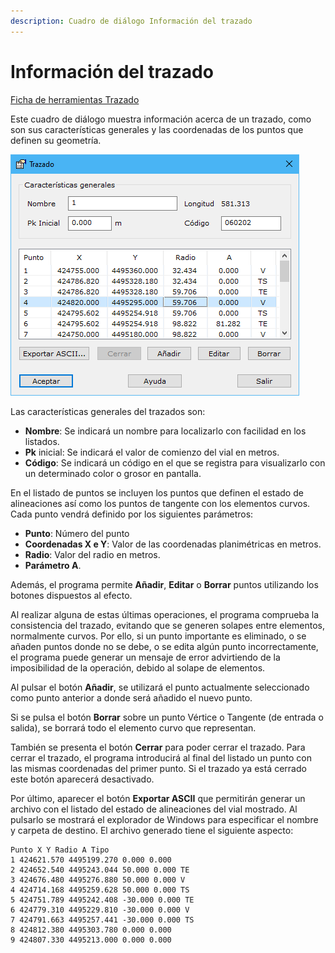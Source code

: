 ```yaml
---
description: Cuadro de diálogo Información del trazado
---
```


# Información del trazado

[Ficha de herramientas Trazado](/mdtopx/fichas-de-herramientas/ficha-de-herramientas-trazado.md)

Este cuadro de diálogo muestra información acerca de un trazado, como son sus características generales y las coordenadas de los puntos que definen su geometría.

![Cuadro de diálogo Información del trazado](../../../.gitbook/assets/image-105.png)

Las características generales del trazados son:

* **Nombre**: Se indicará un nombre para localizarlo con facilidad en los listados.
* **Pk** inicial: Se indicará el valor de comienzo del vial en metros.
* **Código**: Se indicará un código en el que se registra para visualizarlo con un determinado color o grosor en pantalla.

En el listado de puntos se incluyen los puntos que definen el estado de alineaciones así como los puntos de tangente con los elementos curvos. Cada punto vendrá definido por los siguientes parámetros:

* **Punto**: Número del punto
* **Coordenadas X e Y**: Valor de las coordenadas planimétricas en metros.
* **Radio**: Valor del radio en metros.
* **Parámetro A**.

Además, el programa permite **Añadir**, **Editar** o **Borrar** puntos utilizando los botones dispuestos al efecto.

Al realizar alguna de estas últimas operaciones, el programa comprueba la consistencia del trazado, evitando que se generen solapes entre elementos, normalmente curvos. Por ello, si un punto importante es eliminado, o se añaden puntos donde no se debe, o se edita algún punto incorrectamente, el programa puede generar un mensaje de error advirtiendo de la imposibilidad de la operación, debido al solape de elementos.

Al pulsar el botón **Añadir**, se utilizará el punto actualmente seleccionado como punto anterior a donde será añadido el nuevo punto.

Si se pulsa el botón **Borrar** sobre un punto Vértice o Tangente (de entrada o salida), se borrará todo el elemento curvo que representan.

También se presenta el botón **Cerrar** para poder cerrar el trazado. Para cerrar el trazado, el programa introducirá al final del listado un punto con las mismas coordenadas del primer punto. Si el trazado ya está cerrado este botón aparecerá desactivado.

Por último, aparecer el botón **Exportar ASCII** que permitirán generar un archivo con el listado del estado de alineaciones del vial mostrado. Al pulsarlo se mostrará el explorador de Windows para especificar el nombre y carpeta de destino. El archivo generado tiene el siguiente aspecto:

```
Punto X Y Radio A Tipo
1 424621.570 4495199.270 0.000 0.000
2 424652.540 4495243.044 50.000 0.000 TE
3 424676.480 4495276.880 50.000 0.000 V
4 424714.168 4495259.628 50.000 0.000 TS
5 424751.789 4495242.408 -30.000 0.000 TE
6 424779.310 4495229.810 -30.000 0.000 V
7 424791.663 4495257.441 -30.000 0.000 TS
8 424812.380 4495303.780 0.000 0.000
9 424807.330 4495213.000 0.000 0.000
```
